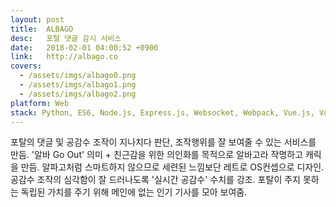 ```yaml
---
layout: post
title:  ALBAGO
desc:   포탈 댓글 감시 서비스
date:   2018-02-01 04:00:52 +0900
link:   http://albago.co
covers:
  - /assets/imgs/albago0.png
  - /assets/imgs/albago1.png
  - /assets/imgs/albago2.png
platform: Web
stack: Python, ES6, Node.js, Express.js, Websocket, Webpack, Vue.js, Vuex, ECS, EC2, AWS Aurora Mysql, S3, Cloudwatch
---
```

포탈의 댓글 및 공감수 조작이 지나치다 판단, 조작행위를 잘 보여줄 수 있는 서비스를 만듬. '알바 Go Out' 의미 + 친근감을 위한 의인화를 목적으로 알바고라 작명하고 캐릭을 만듬. 알파고처럼 스마트하지 않으므로 세련된 느낌보단 레트로 OS컨셉으로 디자인. 공감수 조작의 심각함이 잘 드러나도록 '실시간 공감수' 수치를 강조. 포탈이 주지 못하는 독립된 가치를 주기 위해 메인에 없는 인기 기사를 모아 보여줌.
